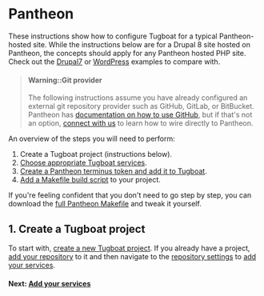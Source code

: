 # Pantheon

These instructions show how to configure Tugboat for a typical Pantheon-hosted
site. While the instructions below are for a Drupal 8 site hosted on Pantheon,
the concepts should apply for any Pantheon hosted PHP site. Check out the
[Drupal7](../drupal7/index.md) or [WordPress](../wordpress/index.md) examples to
compare with.

> #### Warning::Git provider
> The following instructions assume you have already configured an external git 
> repository provider such as GitHub, GitLab, or BitBucket. Pantheon has
>  [documentation on how to use GitHub](https://pantheon.io/docs/guides/build-tools/), 
> but if that's not an option, [connect with us](/reference/support/) to learn how 
> to wire directly to Pantheon.

An overview of the steps you will need to perform:

1. Create a Tugboat project (instructions below).
2. [Choose appropriate Tugboat services](add-services/index.md).
3. [Create a Pantheon terminus token and add it to Tugboat](configure-terminus/index.md).
4. [Add a Makefile build script](add-build-script/index.md) to your project.

If you're feeling confident that you don't need to go step by step, you can
download the [full Pantheon Makefile](full-makefile/index.md) and tweak it yourself. 

## 1. Create a Tugboat project

To start with, [create a new Tugboat project](/getting-started/create-a-project/). 
If you already have a project, [add your repository](/tugboat-dashboard/repositories/)
to it and then navigate to the [repository settings](/tugboat-dashboard/repositories/settings/)
to [add your services](add-services/index.md).

#### Next: [Add your services](add-services/index.md)
